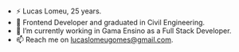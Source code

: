 - ⚡ Lucas Lomeu, 25 years.
- 🔭 Frontend Developer and graduated in Civil Engineering.
- 🌱 I’m currently working in Gama Ensino as a Full Stack Developer.
- 📫 Reach me on lucaslomeugomes@gmail.com.
